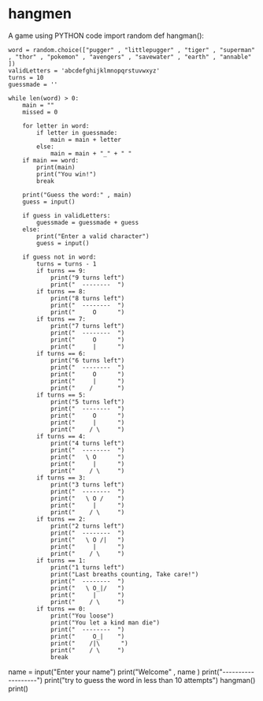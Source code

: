 # hangmen
A game using PYTHON code
import random
def hangman():

    word = random.choice(["pugger" , "littlepugger" , "tiger" , "superman" , "thor" , "pokemon" , "avengers" , "savewater" , "earth" , "annable" ])
    validLetters = 'abcdefghijklmnopqrstuvwxyz'
    turns = 10
    guessmade = ''

    while len(word) > 0:
        main = ""
        missed = 0

        for letter in word:
            if letter in guessmade:
                main = main + letter
            else:
                main = main + "_" + " "
        if main == word:
            print(main)
            print("You win!")
            break

        print("Guess the word:" , main)
        guess = input()

        if guess in validLetters:
            guessmade = guessmade + guess
        else:
            print("Enter a valid character")
            guess = input()

        if guess not in word:
            turns = turns - 1
            if turns == 9:
                print("9 turns left")
                print("  --------  ")
            if turns == 8:
                print("8 turns left")
                print("  --------  ")
                print("     O      ")
            if turns == 7:
                print("7 turns left")
                print("  --------  ")
                print("     O      ")
                print("     |      ")
            if turns == 6:
                print("6 turns left")
                print("  --------  ")
                print("     O      ")
                print("     |      ")
                print("    /       ")
            if turns == 5:
                print("5 turns left")
                print("  --------  ")
                print("     O      ")
                print("     |      ")
                print("    / \     ")
            if turns == 4:
                print("4 turns left")
                print("  --------  ")
                print("   \ O      ")
                print("     |      ")
                print("    / \     ")
            if turns == 3:
                print("3 turns left")
                print("  --------  ")
                print("   \ O /    ")
                print("     |      ")
                print("    / \     ")
            if turns == 2:
                print("2 turns left")
                print("  --------  ")
                print("   \ O /|   ")
                print("     |      ")
                print("    / \     ")
            if turns == 1:
                print("1 turns left")
                print("Last breaths counting, Take care!")
                print("  --------  ")
                print("   \ O_|/   ")
                print("     |      ")
                print("    / \     ")
            if turns == 0:
                print("You loose")
                print("You let a kind man die")
                print("  --------  ")
                print("     O_|    ")
                print("    /|\      ")
                print("    / \     ")
                break


name = input("Enter your name")
print("Welcome" , name )
print("-------------------")
print("try to guess the word in less than 10 attempts")
hangman()
print()
